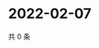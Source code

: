 # 2022-02-07

共 0 条

<!-- BEGIN WEIBO -->
<!-- 最后更新时间 Mon Feb 07 2022 14:13:52 GMT+0800 (China Standard Time) -->

<!-- END WEIBO -->

